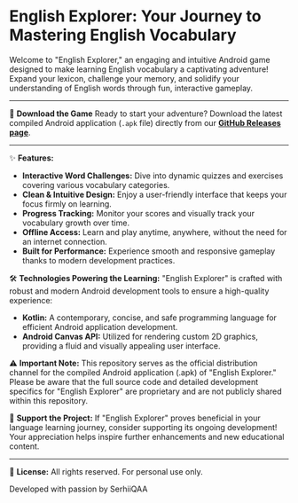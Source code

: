 # English Explorer: Your Journey to Mastering English Vocabulary

Welcome to "English Explorer," an engaging and intuitive Android game designed to make learning English vocabulary a captivating adventure! Expand your lexicon, challenge your memory, and solidify your understanding of English words through fun, interactive gameplay.

---

🚀 **Download the Game**
Ready to start your adventure? Download the latest compiled Android application (`.apk` file) directly from our [**GitHub Releases page**](https://github.com/SerhiiQAA/EngWordsGame/releases).

---

✨ **Features:**
* **Interactive Word Challenges:** Dive into dynamic quizzes and exercises covering various vocabulary categories.
* **Clean & Intuitive Design:** Enjoy a user-friendly interface that keeps your focus firmly on learning.
* **Progress Tracking:** Monitor your scores and visually track your vocabulary growth over time.
* **Offline Access:** Learn and play anytime, anywhere, without the need for an internet connection.
* **Built for Performance:** Experience smooth and responsive gameplay thanks to modern development practices.

🛠️ **Technologies Powering the Learning:**
"English Explorer" is crafted with robust and modern Android development tools to ensure a high-quality experience:
* **Kotlin:** A contemporary, concise, and safe programming language for efficient Android application development.
* **Android Canvas API:** Utilized for rendering custom 2D graphics, providing a fluid and visually appealing user interface.

⚠️ **Important Note:**
This repository serves as the official distribution channel for the compiled Android application (.apk) of "English Explorer." Please be aware that the full source code and detailed development specifics for "English Explorer" are proprietary and are not publicly shared within this repository.

💖 **Support the Project:**
If "English Explorer" proves beneficial in your language learning journey, consider supporting its ongoing development! Your appreciation helps inspire further enhancements and new educational content.

---

📜 **License:**
All rights reserved. For personal use only.

Developed with passion by SerhiiQAA
